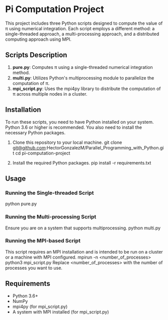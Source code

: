 # Pi Computation Project

This project includes three Python scripts designed to compute the value of π using numerical integration. Each script employs a different method: a single-threaded approach, a multi-processing approach, and a distributed computing approach using MPI.

## Scripts Description

1. **pure.py**: Computes π using a single-threaded numerical integration method.
2. **multi.py**: Utilizes Python's multiprocessing module to parallelize the computation of π.
3. **mpi_script.py**: Uses the mpi4py library to distribute the computation of π across multiple nodes in a cluster.

## Installation

To run these scripts, you need to have Python installed on your system. Python 3.6 or higher is recommended. You also need to install the necessary Python packages.

1. Clone this repository to your local machine.
   git clone git@github.com:HectorGonzalezM/Parallel_Programming_with_Python.git
   cd pi-computation-project

2. Install the required Python packages.
   pip install -r requirements.txt

## Usage

### Running the Single-threaded Script
python pure.py

### Running the Multi-processing Script
Ensure you are on a system that supports multiprocessing.
python multi.py

### Running the MPI-based Script
This script requires an MPI installation and is intended to be run on a cluster or a machine with MPI configured.
mpirun -n <number_of_processes> python3 mpi_script.py
Replace <number_of_processes> with the number of processes you want to use.

## Requirements

- Python 3.6+
- NumPy
- mpi4py (for mpi_script.py)
- A system with MPI installed (for mpi_script.py)
